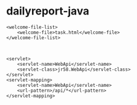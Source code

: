 # dailyreport-java


<?xml version="1.0" encoding="UTF-8"?>
<web-app>


    <welcome-file-list>
        <welcome-file>task.html</welcome-file>
    </welcome-file-list>



	<servlet>
	    <servlet-name>WebApi</servlet-name>
	    <servlet-class>jr58.WebApi</servlet-class>
	</servlet>
	<servlet-mapping>
	    <servlet-name>WebApi</servlet-name>
	    <url-pattern>/api/*</url-pattern>
	</servlet-mapping>
</web-app>